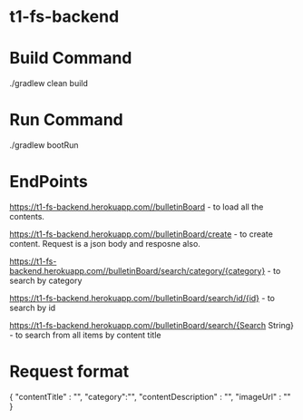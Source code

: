 # t1-fs-backend

# Build Command 

./gradlew clean build

# Run Command  

./gradlew bootRun

# EndPoints

https://t1-fs-backend.herokuapp.com//bulletinBoard - to load all the contents.

https://t1-fs-backend.herokuapp.com//bulletinBoard/create - to create content. Request is a json body and resposne also.


https://t1-fs-backend.herokuapp.com//bulletinBoard/search/category/{category} - to search by category

https://t1-fs-backend.herokuapp.com//bulletinBoard/search/id/{id} - to search by id

https://t1-fs-backend.herokuapp.com//bulletinBoard/search/{Search String} - to search from all items by content title

# Request format 

{
	"contentTitle" : "",
	"category":"",
	"contentDescription" : "",
	"imageUrl" : ""
}

